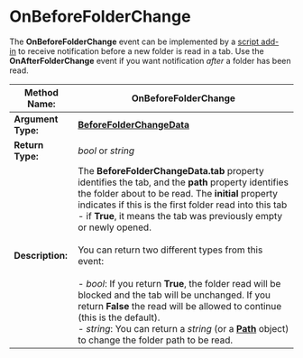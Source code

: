 # OnBeforeFolderChange

The **OnBeforeFolderChange** event can be implemented by a [script add-in](/Manual/scripting/script_add-ins/RAEDME.md) to receive notification before a new folder is read in a tab. Use the **OnAfterFolderChange** event if you want notification *after* a folder has been read.

| **Method Name:** | OnBeforeFolderChange |
| --- | --- |
| **Argument Type:** | **[BeforeFolderChangeData](../scripting_objects/beforefolderchangedata.md)** |
| **Return Type:** | *bool* or *string* |
| **Description:** | The **BeforeFolderChangeData.tab** property identifies the tab, and the **path** property identifies the folder about to be read. The **initial** property indicates if this is the first folder read into this tab - if **True**, it means the tab was previously empty or newly opened.<br /><br />You can return two different types from this event:<br /><br />- *bool*: If you return **True**, the folder read will be blocked and the tab will be unchanged. If you return **False** the read will be allowed to continue (this is the default).<br />- *string*: You can return a *string* (or a **[Path](../scripting_objects/path.md)** object) to change the folder path to be read. |

